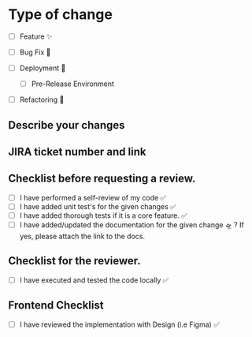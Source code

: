 # Type of change

- [ ] Feature :sparkles:		
- [ ] Bug Fix :bug: 
- [ ] Deployment :rocket:	
  - [ ] Pre-Release Environment
- [ ] Refactoring  :art:	 


## Describe your changes




## JIRA ticket number and link





## Checklist before requesting a review.

- [ ] I have performed a self-review of my code :white_check_mark: 
- [ ] I have added  unit test's for the given changes :white_check_mark: 
- [ ] I have added thorough tests if it is a core feature. :white_check_mark: 
- [ ] I have added/updated the documentation  for the given change  :flying_saucer:	 ? If yes, please attach the link to the docs. 

## Checklist for the reviewer.

- [ ] I have executed and tested the code locally :white_check_mark:

## Frontend Checklist
- [ ] I have reviewed the implementation with Design (i.e Figma) :white_check_mark:
